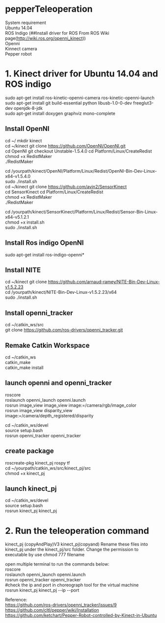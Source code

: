 # pepperTeleoperation

System requirement<br>
  Ubuntu 14.04<br>
  ROS Indigo (##Install driver for ROS From ROS Wiki page(http://wiki.ros.org/openni_kinect))<br>
  Openni<br>
  Kinnect camera<br>
  Pepper robot<br>

# 1.  Kinect driver for Ubuntu 14.04 and ROS indigo
sudo apt-get install ros-kinetic-openni-camera ros-kinetic-openni-launch<br>
sudo apt-get install git build-essential python libusb-1.0-0-dev freeglut3-dev openjdk-8-jdk<br>
sudo apt-get install doxygen graphviz mono-complete<br>

## Install OpenNI
cd ~/ mkdir kinect<br>
cd ~/kinect git clone https://github.com/OpenNI/OpenNI.git <br>
cd OpenNI git checkout Unstable-1.5.4.0 cd Platform/Linux/CreateRedist <br>
chmod +x RedistMaker <br>
./RedistMaker<br>

cd /yourpath/kinect/OpenNI/Platform/Linux/Redist/OpenNI-Bin-Dev-Linux-x64-v1.5.4.0 <br>
sudo ./install.sh<br>
cd ~/kinect git clone https://github.com/avin2/SensorKinect <br>
cd SensorKinect cd Platform/Linux/CreateRedist <br>
chmod +x RedistMaker <br>
./RedistMaker<br>

cd /yourpath/kinect/SensorKinect/Platform/Linux/Redist/Sensor-Bin-Linux-x64-v5.1.2.1 <br>
chmod +x install.sh <br>
sudo ./install.sh<br>

## Install Ros indigo OpenNI
sudo apt-get install ros-indigo-openni*<br>

## Install NITE

cd ~/kinect git clone https://github.com/arnaud-ramey/NITE-Bin-Dev-Linux-v1.5.2.23 <br>
cd /yourpath/kinect/NITE-Bin-Dev-Linux-v1.5.2.23/x64 <br>
sudo ./install.sh<br>

## Install openni_tracker
cd ~/catkin_ws/src <br>
git clone https://github.com/ros-drivers/openni_tracker.git<br>

## Remake Catkin Workspace
cd ~/catkin_ws <br>
catkin_make <br>
catkin_make install<br>

## launch openni and openni_tracker
roscore<br>
roslaunch openni_launch openni.launch<br>
rosrun image_view image_view image:=/camera/rgb/image_color<br>
rosrun image_view disparity_view image:=/camera/depth_registered/disparity<br>

cd ~/catkin_ws/devel <br>
source setup.bash <br>
rosrun openni_tracker openni_tracker<br>

## create package

roscreate-pkg kinect_pj rospy tf<br>
cd ~/yourpath/catkin_ws/src/kinect_pj/src <br>
chmod +x kinect_pj<br>

## launch kinect_pj

cd ~/catkin_ws/devel <br>
source setup.bash <br>
rosrun kinect_pj kinect_pj<br>

# 2.  Run the teleoperation command
kinect_pj (copyAndPlay)V3
kinect_pj(copyand)
Rename these files into kinect_pj under the kinect_pj/src folder. Change the permission to executable by use chmod 777 filename<br>

open multiple terminal to run the commands below:<br>
roscore<br>
roslaunch openni_launch openni.launch<br>
rosrun openni_tracker openni_tracker<br>
#check the ip and port in choreograph tool for the virtual machine<br>
rosrun kinect_pj kinect_pj --ip <ip> --port <port><br>


Reference:<br>
https://github.com/ros-drivers/openni_tracker/issues/9<br>
https://github.com/cltl/pepper/wiki/Installation<br>
https://github.com/ketchart/Pepper-Robot-controlled-by-Kinect-in-Ubuntu<br>


